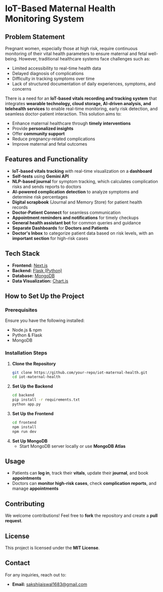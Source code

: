 # IoT-Based Maternal Health Monitoring System

## Problem Statement
Pregnant women, especially those at high risk, require continuous monitoring of their vital health parameters to ensure maternal and fetal well-being. However, traditional healthcare systems face challenges such as:
- Limited accessibility to real-time health data
- Delayed diagnosis of complications
- Difficulty in tracking symptoms over time
- Lack of structured documentation of daily experiences, symptoms, and concerns

There is a need for an **IoT-based vitals recording and tracking system** that integrates **wearable technology, cloud storage, AI-driven analysis, and telehealth services** to enable real-time monitoring, early risk detection, and seamless doctor-patient interaction. This solution aims to:
- Enhance maternal healthcare through **timely interventions**
- Provide **personalized insights**
- Offer **community support**
- Reduce pregnancy-related complications
- Improve maternal and fetal outcomes

## Features and Functionality
- **IoT-based vitals tracking** with real-time visualization on a **dashboard**
- **Self-tests** using **Gemini API**
- **NLP-based journal** for symptom tracking, which calculates complication risks and sends reports to doctors
- **AI-powered complication detection** to analyze symptoms and determine risk percentages
- **Digital scrapbook** (Journal and Memory Store) for patient health records
- **Doctor-Patient Connect** for seamless communication
- **Appointment reminders and notifications** for timely checkups
- **General health assistant bot** for common queries and guidance
- **Separate Dashboards** for **Doctors and Patients**
- **Doctor's Inbox** to categorize patient data based on risk levels, with an **important section** for high-risk cases

## Tech Stack
- **Frontend:** [Next.js](https://nextjs.org/)
- **Backend:** [Flask (Python)](https://flask.palletsprojects.com/)
- **Database:** [MongoDB](https://www.mongodb.com/)
- **Data Visualization:** [Chart.js](https://www.chartjs.org/)

## How to Set Up the Project
### Prerequisites
Ensure you have the following installed:
- Node.js & npm
- Python & Flask
- MongoDB

### Installation Steps
1. **Clone the Repository**
   ```sh
   git clone https://github.com/your-repo/iot-maternal-health.git
   cd iot-maternal-health
   ```
2. **Set Up the Backend**
   ```sh
   cd backend
   pip install -r requirements.txt
   python app.py
   ```
3. **Set Up the Frontend**
   ```sh
   cd frontend
   npm install
   npm run dev
   ```
4. **Set Up MongoDB**
   - Start MongoDB server locally or use **MongoDB Atlas**

## Usage
- Patients can **log in**, track their **vitals**, update their **journal**, and book **appointments**
- Doctors can **monitor high-risk cases**, check **complication reports**, and manage **appointments**

## Contributing
We welcome contributions! Feel free to **fork** the repository and create a **pull request**.

## License
This project is licensed under the **MIT License**.

## Contact
For any inquiries, reach out to:
- **Email:** sakshijaiswal1683@gmail.com

